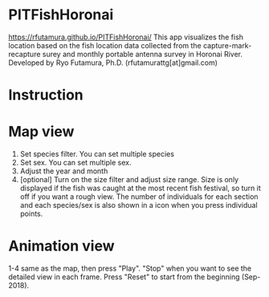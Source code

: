 # PITFishHoronai
 https://rfutamura.github.io/PITFishHoronai/
This app visualizes the fish location based on the fish location data collected from the capture-mark-recapture surey and monthly portable antenna survey in Horonai River. Developed by Ryo Futamura, Ph.D. (rfutamurattg[at]gmail.com)


# Instruction
# Map view
1. Set species filter. You can set multiple species
2. Set sex. You can set multiple sex.
3. Adjust the year and month
4. [optional] Tu​rn on the size filter and adjust size range.​ Size is only displayed if the fish was caught at the most recent fish festival, so turn it off if you want a rough view.
The number of individuals for each section and each species​/sex is also shown in a icon when you press individual points.


# Animation view
1-4 ​same as the map, ​then press "Play​".  "Stop​"  ​when you want to see the detailed view in each frame. ​Press "Reset​" to start from the beginning​ (Sep-2018).
​
